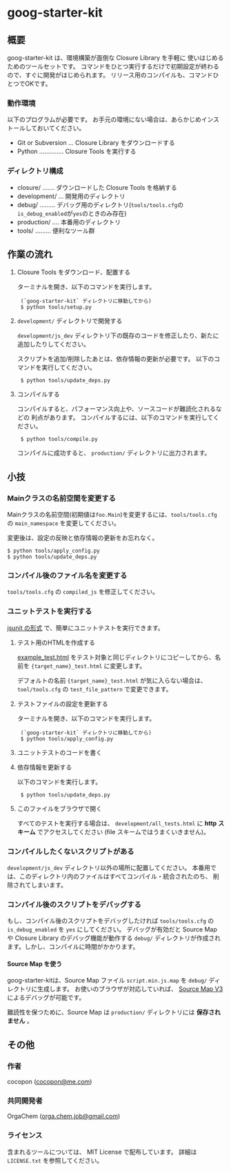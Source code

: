 goog-starter-kit
================


概要
----
goog-starter-kit は、環境構築が面倒な Closure Library を手軽に
使いはじめるためのツールセットです。
コマンドをひとつ実行するだけで初期設定が終わるので、すぐに開発がはじめられます。
リリース用のコンパイルも、コマンドひとつでOKです。


### 動作環境
以下のプログラムが必要です。
お手元の環境にない場合は、あらかじめインストールしておいてください。

- Git or Subversion ... Closure Library をダウンロードする
- Python .............. Closure Tools を実行する


### ディレクトリ構成
- closure/ ....... ダウンロードした Closure Tools を格納する
- development/ ... 開発用のディレクトリ
- debug/ ......... デバッグ用のディレクトリ(`tools/tools.cfg`の`is_debug_enabled`が`yes`のときのみ存在)
- production/ .... 本番用のディレクトリ
- tools/ ......... 便利なツール群


作業の流れ
----------
1. Closure Tools をダウンロード、配置する

    ターミナルを開き、以下のコマンドを実行します。

        (`goog-starter-kit` ディレクトリに移動してから)
        $ python tools/setup.py

2. `development/` ディレクトリで開発する

    `development/js_dev` ディレクトリ下の既存のコードを修正したり、新たに
    追加したりしてください。

    スクリプトを追加/削除したあとは、依存情報の更新が必要です。
    以下のコマンドを実行してください。

        $ python tools/update_deps.py

3. コンパイルする

    コンパイルすると、パフォーマンス向上や、ソースコードが難読化されるなどの
    利点があります。
    コンパイルするには、以下のコマンドを実行してください。

        $ python tools/compile.py

    コンパイルに成功すると、 `production/` ディレクトリに出力されます。


小技
----
### Mainクラスの名前空間を変更する
Mainクラスの名前空間(初期値は`foo.Main`)を変更するには、`tools/tools.cfg` の
`main_namespace` を変更してください。

変更後は、設定の反映と依存情報の更新をお忘れなく。

    $ python tools/apply_config.py
    $ python tools/update_deps.py


### コンパイル後のファイル名を変更する
`tools/tools.cfg` の `compiled_js` を修正してください。


### ユニットテストを実行する
[jsunit の形式](http://www.infoq.com/jp/articles/javascript-tdd) で、簡単にユニットテストを実行できます。

1. テスト用のHTMLを作成する

    [example_test.html](https://github.com/cocopon/goog-starter-kit/blob/master/development/js_dev/example_test.html) をテスト対象と同じディレクトリにコピーしてから、名前を `{target_name}_test.html` に変更します。

    デフォルトの名前 `{target_name}_test.html` が気に入らない場合は、 `tool/tools.cfg` の `test_file_pattern` で変更できます。

2. テストファイルの設定を更新する

    ターミナルを開き、以下のコマンドを実行します。

        (`goog-starter-kit` ディレクトリに移動してから)
        $ python tools/apply_config.py

3. ユニットテストのコードを書く

4. 依存情報を更新する

    以下のコマンドを実行します。

        $ python tools/update_deps.py

5. このファイルをブラウザで開く

    すべてのテストを実行する場合は、 `development/all_tests.html` に **http スキーム** でアクセスしてください (file スキームではうまくいきません)。


### コンパイルしたくないスクリプトがある
`development/js_dev` ディレクトリ以外の場所に配置してください。
本番用では、このディレクトリ内のファイルはすべてコンパイル・統合されたのち、
削除されてしまいます。


### コンパイル後のスクリプトをデバッグする
もし、コンパイル後のスクリプトをデバッグしたければ `tools/tools.cfg` の `is_debug_enabled` を `yes` にしてください。
デバッグが有効だと Source Map や Closure Library のデバッグ機能が動作する `debug/` ディレクトリが作成されます。しかし、コンパイルに時間がかかります。


#### Source Map を使う
goog-starter-kitは、Source Map ファイル `script.min.js.map` を `debug/` ディレクトリに生成します。
お使いのブラウザが対応していれば、 [Source Map V3](https://docs.google.com/document/d/1U1RGAehQwRypUTovF1KRlpiOFze0b-_2gc6fAH0KY0k/edit?pli=1) によるデバッグが可能です。

難読性を保つために、Source Map は `production/` ディレクトリには **保存されません** 。


その他
------
### 作者
cocopon (cocopon@me.com)

### 共同開発者
OrgaChem (orga.chem.job@gmail.com)

### ライセンス
含まれるツールについては、 MIT License で配布しています。
詳細は `LICENSE.txt` を参照してください。
